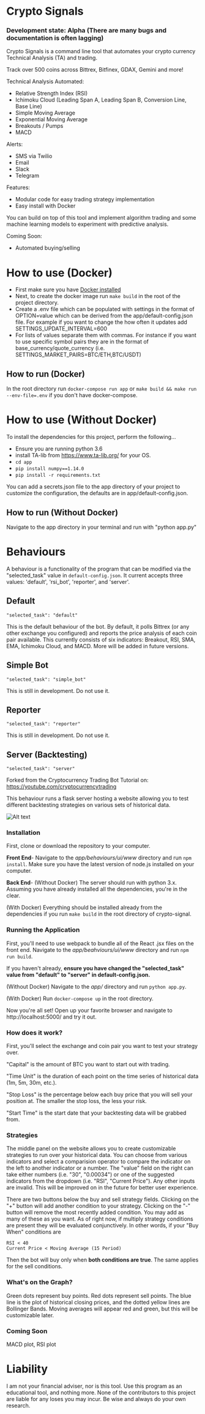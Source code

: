 # Crypto Signals

### Development state: Alpha (There are many bugs and documentation is often lagging)

Crypto Signals is a command line tool that automates your crypto currency Technical Analysis (TA) and trading.

Track over 500 coins across Bittrex, Bitfinex, GDAX, Gemini and more!

Technical Analysis Automated:
* Relative Strength Index (RSI)
* Ichimoku Cloud (Leading Span A, Leading Span B, Conversion Line, Base Line)
* Simple Moving Average
* Exponential Moving Average
* Breakouts / Pumps
* MACD

Alerts:
* SMS via Twilio
* Email
* Slack
* Telegram

Features:
* Modular code for easy trading strategy implementation
* Easy install with Docker

You can build on top of this tool and implement algorithm trading and some machine learning models to experiment with predictive analysis.

Coming Soon:
* Automated buying/selling


# How to use (Docker)
* First make sure you have [Docker installed](https://docs.docker.com/engine/installation/)
* Next, to create the docker image run `make build` in the root of the project directory.
* Create a .env file which can be populated with settings in the format of OPTION=value which can be derived from the app/default-config.json file. For example if you want to change the how often it updates add SETTINGS\_UPDATE\_INTERVAL=600
* For lists of values separate them with commas. For instance if you want to use specific symbol pairs they are in the format of base\_currency/quote\_currency (i.e. SETTINGS\_MARKET\_PAIRS=BTC/ETH,BTC/USDT)

## How to run (Docker)
In the root directory run `docker-compose run app` or `make build && make run --env-file=.env` if you don't have docker-compose.

# How to use (Without Docker)
To install the dependencies for this project, perform the following...
- Ensure you are running python 3.6
- install TA-lib from https://www.ta-lib.org/ for your OS.
- `cd app`
- `pip install numpy==1.14.0`
- `pip install -r requirements.txt`

You can add a secrets.json file to the app directory of your project to customize the configuration, the defaults are in app/default-config.json.

## How to run (Without Docker)
Navigate to the app directory in your terminal and run with "python app.py"

# Behaviours

A behaviour is a functionality of the program that can be modified via the "selected\_task" value in `default-config.json`. It current accepts three values: 'default', 'rsi\_bot', 'reporter', and 'server'.

## Default

`"selected_task": "default"`

This is the default behaviour of the bot. By default, it polls Bittrex (or any other exchange you configured) and reports the price analysis of each coin pair available. This currently consists of six indicators: Breakout, RSI, SMA, EMA, Ichimoku Cloud, and MACD. More will be added in future versions.

## Simple Bot

`"selected_task": "simple_bot"`

This is still in development. Do not use it.

## Reporter

`"selected_task": "reporter"`

This is still in development. Do not use it.

## Server (Backtesting)

`"selected_task": "server"`

Forked from the Cryptocurrency Trading Bot Tutorial on: https://youtube.com/cryptocurrencytrading

This behaviour runs a flask server hosting a website allowing you to test different backtesting strategies on various sets of historical data.

![Alt text](/backtesting-ui.png "Backtesting UI")

### Installation

First, clone or download the repository to your computer.

**Front End**- Navigate to the *app/behaviours/ui/www* directory and run `npm install`. Make sure you have the latest version of node.js installed on your computer.

**Back End**- (Without Docker) The server should run with python 3.x. Assuming you have already installed all the dependencies, you're in the clear.

(With Docker) Everything should be installed already from the dependencies if you run `make build` in the root directory of crypto-signal.


### Running the Application

First, you'll need to use webpack to bundle all of the React .jsx files on the front end. Navigate to the *app/beahviours/ui/www* directory and run `npm run build`.

If you haven't already, **ensure you have changed the "selected_task" value from "default" to "server" in default-config.json.**

(Without Docker) Navigate to the *app/* directory and run `python app.py`.

(With Docker) Run `docker-compose up` in the root directory.

Now you're all set! Open up your favorite browser and navigate to http://localhost:5000/ and try it out.

### How does it work?

First, you'll select the exchange and coin pair you want to test your strategy over.

"Capital" is the amount of BTC you want to start out with trading.

"Time Unit" is the duration of each point on the time series of historical data (1m, 5m, 30m, etc.).

"Stop Loss" is the percentage below each buy price that you will sell your position at. The smaller the stop loss, the less your risk.

"Start Time" is the start date that your backtesting data will be grabbed from.

### Strategies

The middle panel on the website allows you to create customizable strategies to run over your historical data. You can choose from various indicators and select a comparision operator to compare the indicator on the left to another indicator or a number. The "value" field on the right can take either numbers (i.e. "30", "0.00034") or one of the suggested indicators from the dropdown (i.e. "RSI", "Current Price"). Any other inputs are invalid. This will be improved on in the future for better user experience.

There are two buttons below the buy and sell strategy fields. Clicking on the "+" button will add another condition to your strategy. Clicking on the "-" button will remove the most recently added condition. You may add as many of these as you want. As of right now, if multiply strategy conditions are present they will be evaluated conjunctively. In other words, if your "Buy When" conditions are

```
RSI < 40
Current Price < Moving Average (15 Period)
```

Then the bot will buy only when **both conditions are true**. The same applies for the sell conditions.

### What's on the Graph?

Green dots represent buy points. Red dots represent sell points. The blue line is the plot of historical closing prices, and the dotted yellow lines are Bollinger Bands. Moving averages will appear red and green, but this will be customizable later.

### Coming Soon

MACD plot, RSI plot

# Liability
I am not your financial adviser, nor is this tool. Use this program as an educational tool, and nothing more. None of the contributors to this project are liable for any loses you may incur. Be wise and always do your own research.
